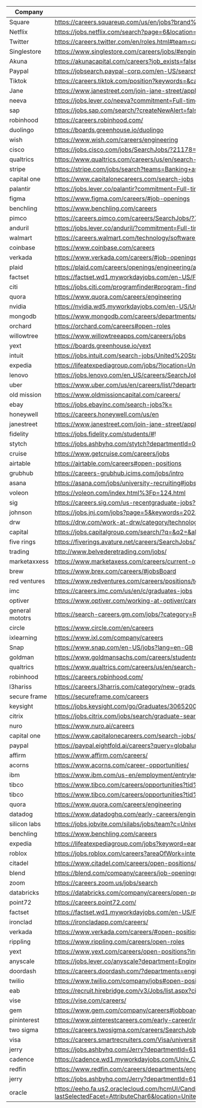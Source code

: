 | Company | Link |
| --- | --- |
|Square | https://careers.squareup.com/us/en/jobs?brand%5B%5D=Square&role%5B%5D=Software%20Engineering&type%5B%5D=Full-time
|Netflix|https://jobs.netflix.com/search?page=6&location=Remote%2C%20United%20States~Allen%2C%20Texas~Austin%2C%20Texas~Los%20Angeles%2C%20California~Los%20Gatos%2C%20California
| Twitter | https://careers.twitter.com/en/roles.html#team=careers-twitter%3Asr%2Fteam%2Fsoftware-engineering
| Singlestore|https://www.singlestore.com/careers/jobs/#engineering
|Akuna|https://akunacapital.com/careers?job_exists=false
|Paypal|https://jobsearch.paypal-corp.com/en-US/search?keywords=graduate&location=&facetcountry=us
|Tiktok|https://careers.tiktok.com/position?keywords=&category=&location=CT_243%2CCT_94%2CCT_157%2CCT_114&project=&type=2&job_hot_flag=&current=2&limit=10&functionCategory=
|Jane|https://www.janestreet.com/join-jane-street/apply/
|neeva|https://jobs.lever.co/neeva?commitment=Full-time&department=Neeva.xyz&team=Software%20Engineering
|sap|https://jobs.sap.com/search/?createNewAlert=false&q=&locationsearch=&optionsFacetsDD_department=Software-Design+and+Development&optionsFacetsDD_customfield3=Graduate&optionsFacetsDD_country=US
|robinhood|https://careers.robinhood.com/
|duolingo|https://boards.greenhouse.io/duolingo
|wish|https://www.wish.com/careers/engineering
|cisco|https://jobs.cisco.com/jobs/SearchJobs/?21178=%5B169482%5D&21178_format=6020&21180=%5B164%5D&21180_format=6022&21181=%5B187%5D&21181_format=6023&21183=%5B34442672%2C174%2C175%2C177%2C178%2C179%2C180%2C211849%2C176%2C181%5D&21183_format=6024&listFilterMode=1
|qualtrics|https://www.qualtrics.com/careers/us/en/search-results?keywords=new%20grad&from=40&s=1
|stripe|https://stripe.com/jobs/search?teams=Banking+as+a+Service&teams=Climate&teams=Connect&teams=Crypto&teams=Mobile&teams=New+Financial+Products&teams=Payments&teams=Platform&teams=Revenue+%26+Financial+Management&teams=Tax&teams=Terminal&remote_locations=North+America--US+Remote
|capital one|https://www.capitalonecareers.com/search-jobs
|palantir|https://jobs.lever.co/palantir?commitment=Full-time&team=Dev
|figma| https://www.figma.com/careers/#job-openings
|benchling|https://www.benchling.com/careers
|pimco|https://careers.pimco.com/careers/SearchJobs/?794=%5B1266%2C1258%5D&794_format=659&795=%5B1363%5D&795_format=660&listFilterMode=1&folderSort=postedDate&folderSortDirection=DESC&folderOffset=0
|anduril|https://jobs.lever.co/anduril/?commitment=Full-time&department=Anduril%20-%20Software&team=Software%20Engineering
|walmart|https://careers.walmart.com/technology/software-development-and-engineering
|coinbase|https://www.coinbase.com/careers
|verkada|https://www.verkada.com/careers/#job-openings
|plaid|https://plaid.com/careers/openings/engineering/all-locations/
|factset|https://factset.wd1.myworkdayjobs.com/en-US/FactSetCareers?q=2022&timeType=9189f30ce6150127b3df0c88e70d7500&jobFamilyGroup=b1a56753eb2c015265529116f701208f
|citi|https://jobs.citi.com/programfinder#program-finder-wrapper
|quora|https://www.quora.com/careers/engineering
|nvidia|https://nvidia.wd5.myworkdayjobs.com/en-US/UniversityJobs?locationHierarchy1=2fcb99c455831013ea52fb338f2932d8&timeType=5509c0b5959810ac0029943377d47364&jobFamilyGroup=0c40f6bd1d8f10ae43ffaefd46dc7e78&workerSubType=ab40a98049581037a3ada55b087049b7
|mongodb|https://www.mongodb.com/careers/departments/engineering
|orchard|https://orchard.com/careers#open-roles
willowtree|https://www.willowtreeapps.com/careers/jobs
yext|https://boards.greenhouse.io/yext
intuit|https://jobs.intuit.com/search-jobs/United%20States/27595/2/6252001/39x76/-98x5/50/2
expedia|https://lifeatexpediagroup.com/jobs/?location=United%20States%20-%20California|United%20States%20-%20California%20-%20San%20Diego|United%20States%20-%20California%20-%20San%20Francisco|United%20States%20-%20California%20-%20West%20Hollywood|United%20States%20-%20Colorado%20-%20Denver|United%20States%20-%20Florida%20-%20Miami|United%20States%20-%20Georgia%20-%20Atlanta|United%20States%20-%20Hawaii%20-%20Honolulu|United%20States%20-%20Illinois%20-%20Chicago|United%20States%20-%20Missouri%20-%20Springfield|United%20States%20-%20Nevada%20-%20Las%20Vegas|United%20States%20-%20New%20York|United%20States%20-%20Texas%20-%20Austin|United%20States%20-%20Texas%20-%20Dallas|United%20States%20-%20Washington|United%20States%20-%20Washington%20-%20Seattle&job_function=Development&page=3
lenovo|https://jobs.lenovo.com/en_US/careers/SearchJobs/?12523=%5B488%5D&12523_format=4285&1808=%5B326205%5D&1808_format=1054&listFilterMode=1&jobSort=relevancy&jobRecordsPerPage=10&jobOffset=10&sort=relevancy
uber|https://www.uber.com/us/en/careers/list/?department=University
old mission|https://www.oldmissioncapital.com/careers/
ebay|https://jobs.ebayinc.com/search-jobs?k=
honeywell|https://careers.honeywell.com/us/en
janestreet | https://www.janestreet.com/join-jane-street/apply/
fidelity | https://jobs.fidelity.com/students/#!
stytch | https://jobs.ashbyhq.com/stytch?departmentId=0c06150f-b42c-40c2-a0f4-271b9a2ab26b&employmentType=FullTime
cruise | https://www.getcruise.com/careers/jobs
airtable | https://airtable.com/careers#open-positions
grubhub | https://careers-grubhub.icims.com/jobs/intro
asana | https://asana.com/jobs/university-recruiting#jobs
voleon | https://voleon.com/index.html%3Fp=124.html
sig | https://careers.sig.com/us-recentgraduate-jobs?from=20&s=1&rk=l-us-recentgraduate-jobs
johnson | https://jobs.jnj.com/jobs?page=5&keywords=2023&sortBy=relevance
drw | https://drw.com/work-at-drw/category/technology/
capital | https://jobs.capitalgroup.com/search/?q=&q2=&alertId=&locationsearch=&title=2023&location=&date=
five rings | https://fiverings.avature.net/careers/SearchJobs/?523=530&523_format=522&listFilterMode=1&folderRecordsPerPage=6&
trading | http://www.belvederetrading.com/jobs/
marketaxxess | https://www.marketaxess.com/careers/current-openings
brew | https://www.brex.com/careers/#jobsBoard
red ventures | https://www.redventures.com/careers/positions/tech
imc | https://careers.imc.com/us/en/c/graduates-jobs
optiver | https://www.optiver.com/working-at-optiver/career-opportunities/?filter-level=student-and-graduate&filter-department=technology
general mototrs | https://search-careers.gm.com/jobs/?category=Recent%20Graduates
circle | https://www.circle.com/en/careers
ixlearning | https://www.ixl.com/company/careers
Snap | https://www.snap.com/en-US/jobs?lang=en-GB
goldman | https://www.goldmansachs.com/careers/students/programs/americas/new-analyst-program.html
qualtrics | https://www.qualtrics.com/careers/us/en/search-results?from=30&s=1
robinhood | https://careers.robinhood.com/
l3hariss | https://careers.l3harris.com/category/new-grads-and-interns-jobs/4832/62721/1
secure frame | https://secureframe.com/careers
keysight |https://jobs.keysight.com/go/Graduates/3065200/?q=&q2=&alertId=&title=software&location=&shifttype=&department=
citrix |https://jobs.citrix.com/jobs/search/graduate-search-page
nuro|https://www.nuro.ai/careers
capital one |https://www.capitalonecareers.com/search-jobs/new%20grad/1732/1
paypal|https://paypal.eightfold.ai/careers?query=globaluniversitygraduatesoftwareengineering&pid=274889961056&domain=paypal.com
affirm|https://www.affirm.com/careers/
acorns|https://www.acorns.com/career-opportunities/
ibm|https://www.ibm.com/us-en/employment/entrylevel/index.html#jobs?%23jobs=&job-search=
tibco|https://www.tibco.com/careers/opportunities?tid%5B%5D=2611&tid_1%5B%5D=3761
tibco|https://www.tibco.com/careers/opportunities?tid%5B%5D=2611&tid_1%5B%5D=3761
quora|https://www.quora.com/careers/engineering
datadog|https://www.datadoghq.com/early-careers/engineering/
silicon labs|https://jobs.jobvite.com/silabs/jobs/team?c=University%20Recruiting
benchling|https://www.benchling.com/careers
expedia | https://lifeatexpediagroup.com/jobs?keyword=early%20careers
roblox|https://jobs.roblox.com/careers?areaOfWork=internships%20and%20new%20graduates&pid=137448067325&domain=roblox.com&triggerGoButton=false
citadel|https://www.citadel.com/careers/open-positions/positions-for-students/
blend|https://blend.com/company/careers/job-openings/
zoom|https://careers.zoom.us/jobs/search
databricks|https://databricks.com/company/careers/open-positions?department=universityrecruiting&location=all
point72|https://careers.point72.com/
factset|https://factset.wd1.myworkdayjobs.com/en-US/FactSetCareers?q=2023&__hstc=&__hssc=&hsCtaTracking=5bad2784-dc05-40fe-a68d-fee1a12cdc9b%7C397e76f1-32f7-4fbf-bd20-d38c0c14c7a9&timeType=9189f30ce6150127b3df0c88e70d7500&jobFamilyGroup=b1a56753eb2c015265529116f701208f
ironclad|https://ironcladapp.com/careers/
verkada|https://www.verkada.com/careers/#open-positions
rippling|https://www.rippling.com/careers/open-roles
yext|https://www.yext.com/careers/open-positions?input=&facetFilters=%7B%22c_departmentList1%22%3A%5B%7B%22c_departmentList1%22%3A%7B%22%24eq%22%3A%22Technology%22%7D%7D%5D%2C%22c_jobLocationShortDescription%22%3A%5B%5D%7D
anyscale|https://jobs.lever.co/anyscale?department=Engineering
doordash|https://careers.doordash.com/?departments=engineering&search=new%20grad#open-positions
twilio|https://www.twilio.com/company/jobs#open-positions
eab|https://recruit.hirebridge.com/v3/Jobs/list.aspx?cid=7856
vise|https://vise.com/careers/
gem|https://www.gem.com/company/careers#jobboard
pininterest|https://www.pinterestcareers.com/early-career/internship-university-grad-phd-programs/
two sigma|https://careers.twosigma.com/careers/SearchJobs/new%20grad?2047=%5B7168403%5D&2047_format=1532&listFilterMode=1
visa|https://careers.smartrecruiters.com/Visa/university-recruiting
jerry|https://jobs.ashbyhq.com/Jerry?departmentId=61577184-59b1-4b68-a158-0181d575baea&employmentType=FullTime
cadence|https://cadence.wd1.myworkdayjobs.com/Univ_Careers?q=new%20grad&timeType=59ec2ade908946248e84acbf58584a93&Location_Country=bc33aa3152ec42d4995f4791a106ed09&workerSubType=f1fb037aee284ce78ac3518b03680c41
redfin|https://www.redfin.com/careers/departments/engineering
jerry|https://jobs.ashbyhq.com/Jerry?departmentId=61577184-59b1-4b68-a158-0181d575baea&employmentType=FullTime
oracle|https://eeho.fa.us2.oraclecloud.com/hcmUI/CandidateExperience/en/sites/CX_1/requisitions?lastSelectedFacet=AttributeChar6&location=United+States&locationId=300000000149325&selectedCategoriesFacet=300000001917356&selectedFlexFieldsFacets=%22AttributeChar6%7C3+to+5%2B+years%3B0+to+2%2B+years%22&selectedLocationsFacet=300000000149325&selectedPostingDatesFacet=30&sortBy=POSTING_DATES_DESC






